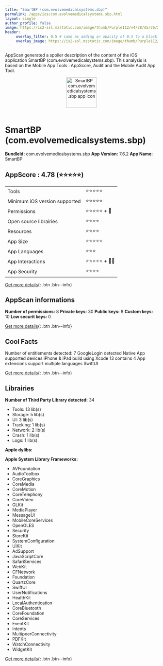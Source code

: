 ```yaml
---
title: "SmartBP (com.evolvemedicalsystems.sbp)"
permalink: /apps/ios/com.evolvemedicalsystems.sbp.html
layout: single
author_profile: false
image: https://is2-ssl.mzstatic.com/image/thumb/Purple112/v4/28/d5/26/28d5262c-7037-a9f3-1f95-68f7f45f8a4c/AppIcon-0-1x_U007emarketing-0-7-0-sRGB-85-220.png/512x512bb.jpg
header: 
     overlay_filter: 0.5 # same as adding an opacity of 0.5 to a black background
     overlay_image: https://is2-ssl.mzstatic.com/image/thumb/Purple112/v4/28/d5/26/28d5262c-7037-a9f3-1f95-68f7f45f8a4c/AppIcon-0-1x_U007emarketing-0-7-0-sRGB-85-220.png/512x512bb.jpg
---
```

AppScan generated a spoiler description of the content of the iOS application SmartBP (com.evolvemedicalsystems.sbp). This analysis is based on the Mobile App Tools : AppScore, Audit and the Mobile Audit App Tool.

  
  
<div style="text-align: center;"><img src="https://is2-ssl.mzstatic.com/image/thumb/Purple112/v4/28/d5/26/28d5262c-7037-a9f3-1f95-68f7f45f8a4c/AppIcon-0-1x_U007emarketing-0-7-0-sRGB-85-220.png/512x512bb.jpg" width="100" height="100" alt="SmartBP com.evolvemedicalsystems.sbp app icon"></div></br>
  
# SmartBP (com.evolvemedicalsystems.sbp)

**BundleId:** com.evolvemedicalsystems.sbp
**App Version:** 7.6.2
**App Name:** SmartBP


## AppScore : 4.78 (⭐️⭐️⭐️⭐️⭐️) 

<table>
<tr><td> Tools </td><td> ⭐️⭐️⭐️⭐️⭐️ </td></tr>
<tr><td> Minimum iOS version supported </td><td> ⭐️⭐️⭐️⭐️⭐️ </td></tr>
<tr><td> Permissions </td><td> ⭐️⭐️⭐️⭐️⭐️ + 🌟 </td></tr>
<tr><td> Open source librairies </td><td> ⭐️⭐️⭐️⭐️ </td></tr>
<tr><td> Resources </td><td> ⭐️⭐️⭐️⭐️ </td></tr>
<tr><td> App Size </td><td> ⭐️⭐️⭐️⭐️⭐️ </td></tr>
<tr><td> App Languages </td><td> ⭐️⭐️⭐️ </td></tr>
<tr><td> App Interactions </td><td> ⭐️⭐️⭐️⭐️⭐️ + 🌟🌟 </td></tr>
<tr><td> App Security </td><td> ⭐️⭐️⭐️⭐️ </td></tr>
</table>

[Get more details](/pricing.html){: .btn .btn--info}  
  
## AppScan informations 

**Number of permissions:** 8
**Private keys:** 30
**Public keys:** 8
**Custom keys:** 10
**Low securit keys:** 0
  
[Get more details](/pricing.html){: .btn .btn--info}

## Cool Facts

Number of entitlements detected: 7
GoogleLogin detected
Native App
supported devices iPhone & iPad
build using Xcode 13
contains 4 App extensions
support multiple languages
SwiftUI
  
[Get more details](/pricing.html){: .btn .btn--info}

## Librairies 
**Number of Third Party Library detected:** 34
- Tools: 13 lib(s)
- Storage: 5 lib(s)
- UI: 3 lib(s)
- Tracking: 1 lib(s)
- Network: 2 lib(s)
- Crash: 1 lib(s)
- Logs: 1 lib(s)

**Apple dylibs:**


**Apple System Library Frameworks:**
- AVFoundation
- AudioToolbox
- CoreGraphics
- CoreMedia
- CoreMotion
- CoreTelephony
- CoreVideo
- GLKit
- MediaPlayer
- MessageUI
- MobileCoreServices
- OpenGLES
- Security
- StoreKit
- SystemConfiguration
- UIKit
- AdSupport
- JavaScriptCore
- SafariServices
- WebKit
- CFNetwork
- Foundation
- QuartzCore
- SwiftUI
- UserNotifications
- HealthKit
- LocalAuthentication
- CoreBluetooth
- CoreFoundation
- CoreServices
- EventKit
- Intents
- MultipeerConnectivity
- PDFKit
- WatchConnectivity
- WidgetKit


  
[Get more details](/pricing.html){: .btn .btn--info}

